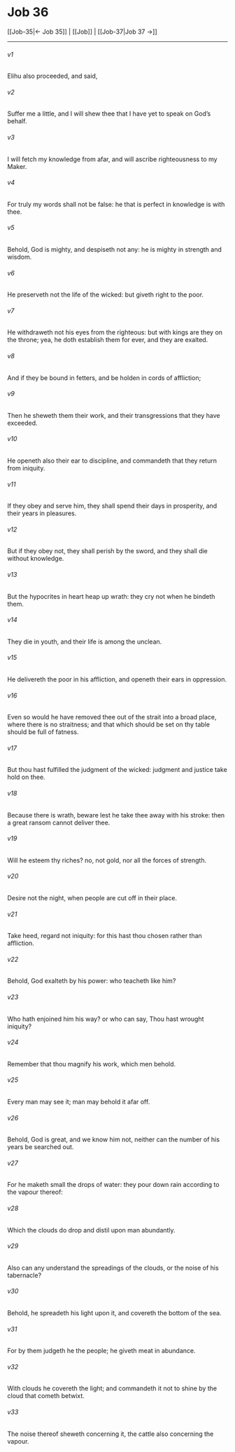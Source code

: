 # Job 36

[[Job-35|← Job 35]] | [[Job]] | [[Job-37|Job 37 →]]
***

###### v1
Elihu also proceeded, and said,
###### v2
Suffer me a little, and I will shew thee that I have yet to speak on God’s behalf.
###### v3
I will fetch my knowledge from afar, and will ascribe righteousness to my Maker.
###### v4
For truly my words shall not be false: he that is perfect in knowledge is with thee.
###### v5
Behold, God is mighty, and despiseth not any: he is mighty in strength and wisdom.
###### v6
He preserveth not the life of the wicked: but giveth right to the poor.
###### v7
He withdraweth not his eyes from the righteous: but with kings are they on the throne; yea, he doth establish them for ever, and they are exalted.
###### v8
And if they be bound in fetters, and be holden in cords of affliction;
###### v9
Then he sheweth them their work, and their transgressions that they have exceeded.
###### v10
He openeth also their ear to discipline, and commandeth that they return from iniquity.
###### v11
If they obey and serve him, they shall spend their days in prosperity, and their years in pleasures.
###### v12
But if they obey not, they shall perish by the sword, and they shall die without knowledge.
###### v13
But the hypocrites in heart heap up wrath: they cry not when he bindeth them.
###### v14
They die in youth, and their life is among the unclean.
###### v15
He delivereth the poor in his affliction, and openeth their ears in oppression.
###### v16
Even so would he have removed thee out of the strait into a broad place, where there is no straitness; and that which should be set on thy table should be full of fatness.
###### v17
But thou hast fulfilled the judgment of the wicked: judgment and justice take hold on thee.
###### v18
Because there is wrath, beware lest he take thee away with his stroke: then a great ransom cannot deliver thee.
###### v19
Will he esteem thy riches? no, not gold, nor all the forces of strength.
###### v20
Desire not the night, when people are cut off in their place.
###### v21
Take heed, regard not iniquity: for this hast thou chosen rather than affliction.
###### v22
Behold, God exalteth by his power: who teacheth like him?
###### v23
Who hath enjoined him his way? or who can say, Thou hast wrought iniquity?
###### v24
Remember that thou magnify his work, which men behold.
###### v25
Every man may see it; man may behold it afar off.
###### v26
Behold, God is great, and we know him not, neither can the number of his years be searched out.
###### v27
For he maketh small the drops of water: they pour down rain according to the vapour thereof:
###### v28
Which the clouds do drop and distil upon man abundantly.
###### v29
Also can any understand the spreadings of the clouds, or the noise of his tabernacle?
###### v30
Behold, he spreadeth his light upon it, and covereth the bottom of the sea.
###### v31
For by them judgeth he the people; he giveth meat in abundance.
###### v32
With clouds he covereth the light; and commandeth it not to shine by the cloud that cometh betwixt.
###### v33
The noise thereof sheweth concerning it, the cattle also concerning the vapour. 
